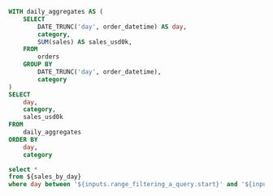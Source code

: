 ```sql sales_by_day
WITH daily_aggregates AS (
    SELECT 
        DATE_TRUNC('day', order_datetime) AS day,
        category,
        SUM(sales) AS sales_usd0k,
    FROM 
        orders
    GROUP BY 
        DATE_TRUNC('day', order_datetime), 
        category
)
SELECT 
    day,
    category,
    sales_usd0k
FROM 
    daily_aggregates
ORDER BY 
    day,
    category
```

<DateRange
    name="range_filtering_a_query"
    data={sales_by_day}
    dates=day
/>

```sql filtered_query
select * 
from ${sales_by_day}
where day between '${inputs.range_filtering_a_query.start}' and '${inputs.range_filtering_a_query.end}'
```

<LineChart
    data={filtered_query}
    title="Sales by Day, {inputs.category.label}" 
    series=category
/>

<DataTable 
    data={filtered_query}
    title="Table for sales by Month"
    search=true
/>

